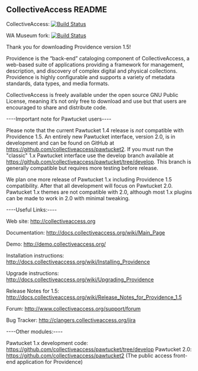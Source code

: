CollectiveAccess README
-----------------------

CollectiveAccess: [![Build Status](https://secure.travis-ci.org/collectiveaccess/providence.png?branch=develop)](http://travis-ci.org/collectiveaccess/providence)

WA Museum fork: [![Build Status](https://secure.travis-ci.org/wamuseum/providence.png?branch=develop)](http://travis-ci.org/wamuseum/providence)

Thank you for downloading Providence version 1.5! 
 
Providence is the “back-end” cataloging component of CollectiveAccess, a web-based suite of applications providing a framework for management, description, and discovery of complex digital and physical collections.  Providence is highly configurable and supports a variety of metadata standards, data types, and media formats.  

CollectiveAccess is freely available under the open source GNU Public License, meaning it’s not only free to download and use but that users are encouraged to share and distribute code.

----Important note for Pawtucket users----

Please note that the current Pawtucket 1.4 release is *not* compatible with Providence 1.5. An entirely new Pawtucket interface, version 2.0, is in development and can be found on GitHub at https://github.com/collectiveaccess/pawtucket2. If you must run the "classic" 1.x Pawtucket interface use the develop branch available at https://github.com/collectiveaccess/pawtucket/tree/develop. This branch is generally compatible but requires more testing before release.

We plan one more release of Pawtucket 1.x including Providence 1.5 compatibility. After that all development will focus on Pawtucket 2.0. Pawtucket 1.x themes are not compatible with 2.0, although most 1.x plugins can be made to work in 2.0 with minimal tweaking.

----Useful Links:----

   Web site: http://collectiveaccess.org
   
   Documentation: http://docs.collectiveaccess.org/wiki/Main_Page
   
   Demo: http://demo.collectiveaccess.org/

   Installation instructions: http://docs.collectiveaccess.org/wiki/Installing_Providence

   Upgrade instructions: http://docs.collectiveaccess.org/wiki/Upgrading_Providence

   Release Notes for 1.5:  http://docs.collectiveaccess.org/wiki/Release_Notes_for_Providence_1.5

   Forum: http://www.collectiveaccess.org/support/forum

   Bug Tracker: http://clangers.collectiveaccess.org/jira


----Other modules:----

   Pawtucket 1.x development code: https://github.com/collectiveaccess/pawtucket/tree/develop
   Pawtucket 2.0: https://github.com/collectiveaccess/pawtucket2 (The public access front-end application for Providence)

